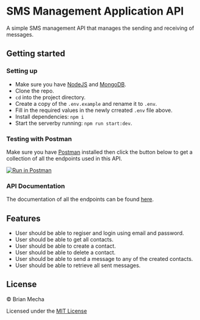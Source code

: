 # SMS Management Application API
A simple SMS management API that manages the sending and receiving of messages.

## Getting started
### Setting up
- Make sure you have [NodeJS](https://nodejs.org/) and [MongoDB](https://www.mongodb.com/).
- Clone the repo.
- `cd` into the project directory.
- Create a copy of the `.env.example` and rename it to `.env`.
- Fill in the required values in the newly crreated `.env` file above.
- Install dependencies: `npm i`
- Start the serverby running: `npm run start:dev`.

### Testing with Postman
Make sure you have [Postman](https://getpostman.com/) installed then click the button below to get a collection of all the endpoints used in this API.

[![Run in Postman](https://run.pstmn.io/button.svg)](https://app.getpostman.com/run-collection/14c9afe7be094173c1c0)

### API Documentation
The documentation of all the endpoints can be found [here](https://documenter.getpostman.com/view/1489197/SVYouKbV).


## Features
- User should be able to regiser and login using email and password.
- User should be able to get all contacts.
- User should be able to create a contact.
- User should be able to delete a contact.
- User should be able to send a message to any of the created contacts.
- User should be able to retrieve all sent messages.

## License

&copy; Brian Mecha

Licensed under the [MIT License](https://github.com/brian-mecha/sms-manager-api/blob/master/LICENSE)
